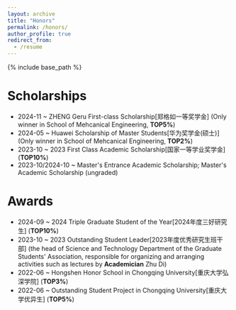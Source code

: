 ```yaml
---
layout: archive
title: "Honors"
permalink: /honors/
author_profile: true
redirect_from:
  - /resume
---
```


{% include base_path %}

Scholarships
======
* 2024-11 ~ ZHENG Geru First-class Scholarship[郑格如一等奖学金] (Only winner in School of Mehcanical Engineering, **TOP5%**)
* 2024-05 ~ Huawei Scholarship of Master Students[华为奖学金(硕士)] (Only winner in School of Mehcanical Engineering, **TOP2%**)
* 2023-10 ~ 2023 First Class Academic Scholarship[国家一等学业奖学金] (**TOP10%**)
* 2023-10/2024-10 ~ Master's Entrance Academic Scholarship; Master's Academic Scholarship (ungraded) 

Awards
======
* 2024-09 ~ 2024 Triple Graduate Student of the Year[2024年度三好研究生] (**TOP10%**)
* 2023-10 ~ 2023 Outstanding Student Leader[2023年度优秀研究生班干部] (the head of Science and Technology Department of the Graduate Students' Association, responsible for organizing and arranging activities such as lectures by **Academician** Zhu Di)
* 2022-06 ~ Hongshen Honor School in Chongqing University[重庆大学弘深学院] (**TOP3%**)
* 2022-06 ~ Outstanding Student Project in Chongqing University[重庆大学优异生] (**TOP5%**)
